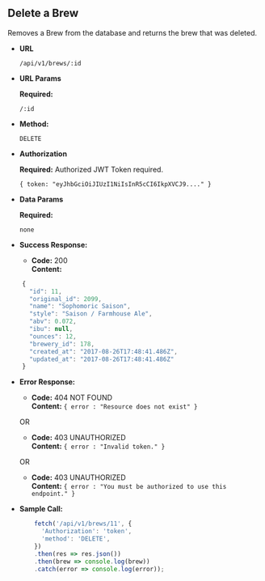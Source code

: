 **Delete a Brew**
----
  Removes a Brew from the database and returns the brew that was deleted.

* **URL**

  `/api/v1/brews/:id`

* **URL Params**

  **Required:**
  
  `/:id`

* **Method:**

  `DELETE`
  
*  **Authorization**

   **Required:**
    Authorized JWT Token required.
   
   `{ token: "eyJhbGciOiJIUzI1NiIsInR5cCI6IkpXVCJ9...." }`

* **Data Params**

   **Required:**
 
   `none`

* **Success Response:**

  * **Code:** 200 <br />
    **Content:** 
    
```javascript
    {
      "id": 11,
      "original_id": 2099,
      "name": "Sophomoric Saison",
      "style": "Saison / Farmhouse Ale",
      "abv": 0.072,
      "ibu": null,
      "ounces": 12,
      "brewery_id": 178,
      "created_at": "2017-08-26T17:48:41.486Z",
      "updated_at": "2017-08-26T17:48:41.486Z"
    }
```
 
* **Error Response:**

  * **Code:** 404 NOT FOUND <br />
    **Content:** `{ error : "Resource does not exist" }`

  OR

  * **Code:** 403 UNAUTHORIZED <br />
    **Content:** `{ error : "Invalid token." }`
    
  OR

  * **Code:** 403 UNAUTHORIZED <br />
    **Content:** `{ error : "You must be authorized to use this endpoint." }`

* **Sample Call:**

  ```javascript
      fetch('/api/v1/brews/11', {
        'Authorization': 'token',
        'method': 'DELETE',
      })
      .then(res => res.json())
      .then(brew => console.log(brew))
      .catch(error => console.log(error));
  ```
